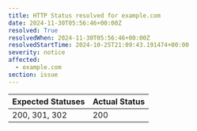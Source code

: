 ```yaml
---
title: HTTP Status resolved for example.com
date: 2024-11-30T05:56:46+00:00Z
resolved: True
resolvedWhen: 2024-11-30T05:56:46+00:00Z
resolvedStartTime: 2024-10-25T21:09:43.191474+00:00
severity: notice
affected:
  - example.com
section: issue
---
```


| Expected Statuses | Actual Status  |
|-------------------|----------------|
| 200, 301, 302 | 200 |
